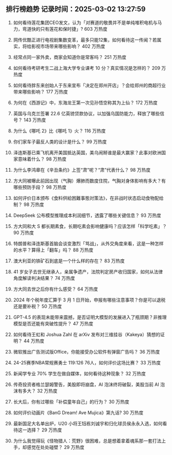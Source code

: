 
## 排行榜趋势 记录时间：2025-03-02 13:27:59
  
  1. 如何看待莲花集团CEO发文，认为「对赛道的敬畏并不是单纯堆积电机与马力，弯道快的只有莲花和保时捷」? 603 万热度
    
  2. 网传优酷正进行电视剧集数变革，最多只能12集，如何看待这一传闻？若属实，将给影视市场带来哪些影响？ 402 万热度
    
  3. 经常点同一家外卖，商家会知道你是常客吗？ 251 万热度
    
  4. 如何看待考研考生二战上海大学专业课考 10 分？真实情况是怎样的？ 209 万热度
    
  5. 如何看待胖东来创始人于东来宣布「决定在郑州开店」？会给郑州的商超行业带来哪些影响？ 177 万热度
    
  6. 为何在《西游记》中，东海龙王第一次见孙悟空称其为上仙？ 172 万热度
    
  7. 英国与乌克兰签署 22.6 亿英镑贷款协议，以加强乌国防能力，释放了哪些信号？ 143 万热度
    
  8. 为什么《哪吒 2》比《哪吒 1》火？ 116 万热度
    
  9. 你们家车子最反人类的设计是什么？ 99 万热度
    
  10. 泽连斯基已乘飞机离开美国抵达英国，美乌闹掰谁是最大赢家？此事对欧洲国家意味着什么？ 98 万热度
    
  11. 为什么李鸿章在《辛丑条约》上签“肃”呢？“肃”代表什么？ 98 万热度
    
  12. 方大同被曝此前因出现（气胸）爆肺而数度住院，气胸对身体影响有多大？有哪些预防手段？ 98 万热度
    
  13. 如何评价日本颁布《食料供給困難事態対策法》，在非战时状态启动食物配给制？ 98 万热度
    
  14. DeepSeek 公布模型推理成本利润细节，透露了哪些关键信息？ 93 万热度
    
  15. 方大同和大 S 都长期素食，长期吃素会影响健康吗？应该怎样「科学吃素」？ 90 万热度
    
  16. 特朗普和泽连斯基首脑会谈变激烈「骂战」，从外交角度来看，这是一种怎样的水平？算得上「翻车」吗？ 88 万热度
    
  17. 澳大利亚的铁矿石到底是一个什么样的存在？ 83 万热度
    
  18. 41 岁女子去世无继承人，亲属争遗产，法院判定房产收归国家，如何从法律角度解读判决结果？ 74 万热度
    
  19. 方大同去世之后你有什么感受？ 64 万热度
    
  20. 2024 年个税年度汇算于 3 月 1 日开始，申报有哪些注意事项？你是可以退税还是要补税？ 50 万热度
    
  21. GPT-4.5 的表现未能带来震撼，是否证明大模型的发展进入了瓶颈期？非推理模型是否还能有突破性提升？ 47 万热度
    
  22. 如何看待王虹和 Joshua Zahl 在 arXiv 发布对三维挂谷（Kakeya）猜想的证明？ 44 万热度
    
  23. 微软推出广告测试版Office，你能接受办公软件有弹窗广告吗？ 36 万热度
    
  24. 24-25赛季NBA常规赛勇士 119:126 76人，如何评价这场比赛？ 33 万热度
    
  25. 新闻学专业 70% 学生在做自媒体，如何看待这种现象？ 32 万热度
    
  26. 传奇投资者格兰瑟姆警告，美股即将崩盘，AI 泡沫终将破裂，美股当前 AI 泡沫有多大？ 32 万热度
    
  27. 长大后，你有过哪些「补偿童年自己」的行为？ 30 万热度
    
  28. 如何评价动画片《BanG Dream! Ave Mujica》第九话? 30 万热度
    
  29. 最新国足大名单出炉，U20 小将王钰栋刘诚宇和归化球员侯永永入选，如何看待这一选择？ 29 万热度
    
  30. 为什么我觉得玩《怪物猎人：荒野》很困难，总是想着拿着魂系那一套打法上手，却感觉在处处碰壁？ 29 万热度
    